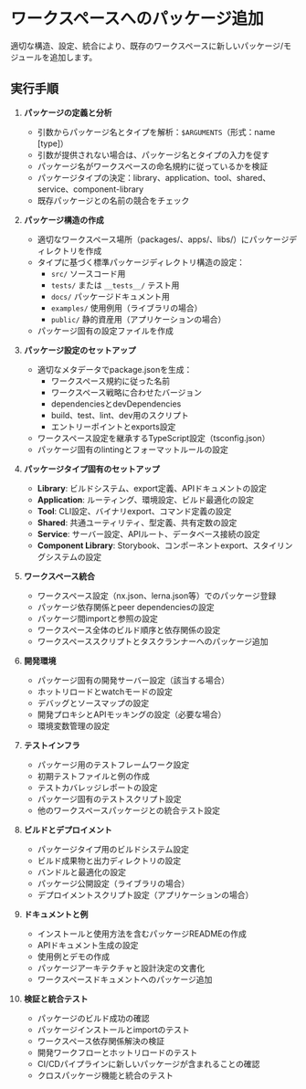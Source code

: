 # ワークスペースへのパッケージ追加

適切な構造、設定、統合により、既存のワークスペースに新しいパッケージ/モジュールを追加します。

## 実行手順

1. **パッケージの定義と分析**
   - 引数からパッケージ名とタイプを解析：`$ARGUMENTS`（形式：name [type]）
   - 引数が提供されない場合は、パッケージ名とタイプの入力を促す
   - パッケージ名がワークスペースの命名規約に従っているかを検証
   - パッケージタイプの決定：library、application、tool、shared、service、component-library
   - 既存パッケージとの名前の競合をチェック

2. **パッケージ構造の作成**
   - 適切なワークスペース場所（packages/、apps/、libs/）にパッケージディレクトリを作成
   - タイプに基づく標準パッケージディレクトリ構造の設定：
     - `src/` ソースコード用
     - `tests/` または `__tests__/` テスト用
     - `docs/` パッケージドキュメント用
     - `examples/` 使用例用（ライブラリの場合）
     - `public/` 静的資産用（アプリケーションの場合）
   - パッケージ固有の設定ファイルを作成

3. **パッケージ設定のセットアップ**
   - 適切なメタデータでpackage.jsonを生成：
     - ワークスペース規約に従った名前
     - ワークスペース戦略に合わせたバージョン
     - dependenciesとdevDependencies
     - build、test、lint、dev用のスクリプト
     - エントリーポイントとexports設定
   - ワークスペース設定を継承するTypeScript設定（tsconfig.json）
   - パッケージ固有のlintingとフォーマットルールの設定

4. **パッケージタイプ固有のセットアップ**
   - **Library**: ビルドシステム、export定義、APIドキュメントの設定
   - **Application**: ルーティング、環境設定、ビルド最適化の設定
   - **Tool**: CLI設定、バイナリexport、コマンド定義の設定
   - **Shared**: 共通ユーティリティ、型定義、共有定数の設定
   - **Service**: サーバー設定、APIルート、データベース接続の設定
   - **Component Library**: Storybook、コンポーネントexport、スタイリングシステムの設定

5. **ワークスペース統合**
   - ワークスペース設定（nx.json、lerna.json等）でのパッケージ登録
   - パッケージ依存関係とpeer dependenciesの設定
   - パッケージ間importと参照の設定
   - ワークスペース全体のビルド順序と依存関係の設定
   - ワークスペーススクリプトとタスクランナーへのパッケージ追加

6. **開発環境**
   - パッケージ固有の開発サーバー設定（該当する場合）
   - ホットリロードとwatchモードの設定
   - デバッグとソースマップの設定
   - 開発プロキシとAPIモッキングの設定（必要な場合）
   - 環境変数管理の設定

7. **テストインフラ**
   - パッケージ用のテストフレームワーク設定
   - 初期テストファイルと例の作成
   - テストカバレッジレポートの設定
   - パッケージ固有のテストスクリプト設定
   - 他のワークスペースパッケージとの統合テスト設定

8. **ビルドとデプロイメント**
   - パッケージタイプ用のビルドシステム設定
   - ビルド成果物と出力ディレクトリの設定
   - バンドルと最適化の設定
   - パッケージ公開設定（ライブラリの場合）
   - デプロイメントスクリプト設定（アプリケーションの場合）

9. **ドキュメントと例**
   - インストールと使用方法を含むパッケージREADMEの作成
   - APIドキュメント生成の設定
   - 使用例とデモの作成
   - パッケージアーキテクチャと設計決定の文書化
   - ワークスペースドキュメントへのパッケージ追加

10. **検証と統合テスト**
    - パッケージのビルド成功の確認
    - パッケージインストールとimportのテスト
    - ワークスペース依存関係解決の検証
    - 開発ワークフローとホットリロードのテスト
    - CI/CDパイプラインに新しいパッケージが含まれることの確認
    - クロスパッケージ機能と統合のテスト
